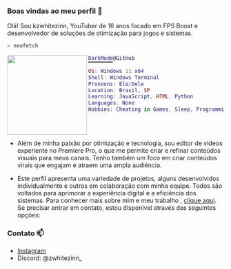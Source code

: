 ### Boas vindas ao meu perfil 🚀

Olá! Sou kzwhitezinn, YouTuber de 16 anos focado em FPS Boost e desenvolvedor de soluções de otimização para jogos e sistemas.

```zsh
> neofetch
```

<a href="#"><img align="left" src="https://preview.redd.it/8824ub10drz71.jpg?width=640&crop=smart&auto=webp&s=175483655af061a3da7daf60f66da3a378d7ff5c" width="185"/> 


```lua
DarkMode@GitHub
▔▔▔▔▔▔▔▔
OS: Windows 11 x64
Shell: Windows Terminal
Pronouns: Ele/Dele
Location: Brasil, SP
Learning: JavaScript, HTML, Python
Languages: None
Hobbies: Cheating in Games, Sleep, Programming
```


<br><br>

- Além de minha paixão por otimização e tecnologia, sou editor de vídeos experiente no Premiere Pro, o que me permite criar e refinar conteúdos visuais para meus canais. Tenho também um foco em criar conteúdos virais que engajam e atraem uma ampla audiência.

- Este perfil apresenta uma variedade de projetos, alguns desenvolvidos individualmente e outros em colaboração com minha equipe. Todos são voltados para aprimorar a experiência digital e a eficiência dos sistemas. Para conhecer mais sobre mim e meu trabalho , [clique aqui](https://linktr.ee/zWhitezinn).
Se precisar entrar em contato, estou disponível através das seguintes opções:

### Contato 📫

- [Instagram](https://www.instagram.com/zwhitezinn_creations/)
- Discord: @zwhitezinn_


